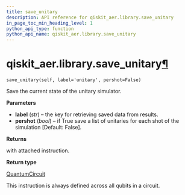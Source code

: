 ```yaml
---
title: save_unitary
description: API reference for qiskit_aer.library.save_unitary
in_page_toc_min_heading_level: 1
python_api_type: function
python_api_name: qiskit_aer.library.save_unitary
---
```


# qiskit\_aer.library.save\_unitary[¶](#qiskit-aer-library-save-unitary "Permalink to this headline")

<span id="qiskit_aer.library.save_unitary" />

`save_unitary(self, label='unitary', pershot=False)`

Save the current state of the unitary simulator.

**Parameters**

*   **label** (*str*) – the key for retrieving saved data from results.
*   **pershot** (*bool*) – if True save a list of unitaries for each shot of the simulation \[Default: False].

**Returns**

with attached instruction.

**Return type**

[QuantumCircuit](qiskit.circuit.QuantumCircuit "qiskit.circuit.QuantumCircuit")

<Admonition title="Note" type="note">
  This instruction is always defined across all qubits in a circuit.
</Admonition>

